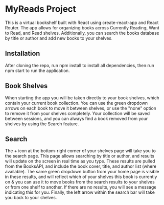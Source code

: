 # MyReads Project

This is a virtual bookshelf built with React using create-react-app and React Router.  The app allows for organizing books across Currently Reading, Want to Read, and Read shelves.  Additionally, you can search the books database by title or author and add new books to your shelves.

## Installation
After cloning the repo, run npm install to install all dependencies, then run npm start to run the application.

## Book Shelves
When starting the app you will be taken directly to your book shelves, which contain your current book collection.  You can use the green dropdown arrows on each book to move it between shelves, or use the "none" option to remove it from your shelves completely.  Your collection will be saved between sessions, and you can always find a book removed from your shelves by using the Search feature.

## Search
The + icon at the bottom-right corner of your shelves page will take you to the search page.  This page allows searching by title or author, and results will update on the screen in real time as you type.  These results are pulled from the BooksAPI, and include the book cover, title, and author list (where available).  The same green dropdown button from your home page is visible in these results, and will reflect which of your shelves this book is currently on & you can use it to move books from the search results to your shelves or from one shelf to another.  If there are no results, you will see a message indicating this for you.  Finally, the left arrow within the search bar will take you back to your shelves.
